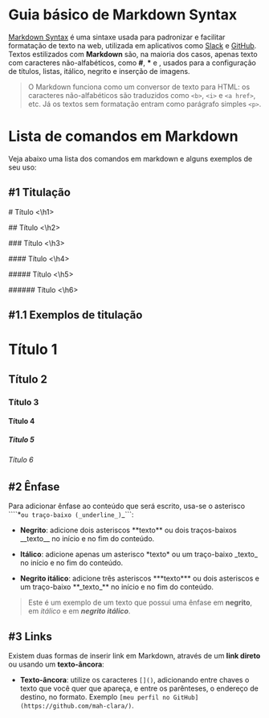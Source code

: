 # Guia básico de Markdown Syntax
[Markdown Syntax](https://docs.pipz.com/central-de-ajuda/learning-center/guia-basico-de-markdown#open) é uma sintaxe usada para padronizar e facilitar formatação de texto na web, utilizada em aplicativos como [Slack](https://slack.com/) e [GitHub](https://github.com/). Textos estilizados com **Markdown** são, na maioria dos casos, apenas texto com caracteres não-alfabéticos, como **#**, **\*** e **![]()**, usados para a configuração de títulos, listas, itálico, negrito e inserção de imagens.

> O Markdown funciona como um conversor de texto para HTML: os caracteres não-alfabéticos são traduzidos como ```<b>```, ```<i>``` e ```<a href>```, etc. Já os textos sem formatação entram como parágrafo simples ```<p>```.

# Lista de comandos em Markdown
Veja abaixo uma lista dos comandos em markdown e alguns exemplos de seu uso:

## #1 Titulação

\# Título <\h1>

\#\# Título <\h2>

\#\#\# Título <\h3>

\#\#\#\# Título <\h4>

\#\#\#\#\# Título <\h5>

\#\#\#\#\#\# Título <\h6>

## #1.1 Exemplos de titulação

# Título 1
## Título 2
### Título 3
#### Título 4
##### Título 5
###### Título 6

## #2 Ênfase
Para adicionar ênfase ao conteúdo que será escrito, usa-se o asterisco ````*``` ou traço-baixo (_underline_) ```_```:

* **Negrito**: adicione dois asteriscos \*\*texto\*\* ou dois traços-baixos \_\_texto\_\_ no início e no fim do conteúdo.

* **Itálico**: adicione apenas um asterisco \*texto\* ou um traço-baixo \_texto\_ no início e no fim do conteúdo.

* **Negrito itálico**: adicione três asteriscos \*\*\*texto\*\*\* ou dois asteriscos e um traço-baixo \*\*\_texto\_\*\* no início e no fim do conteúdo.

> Este é um exemplo de um texto que possui uma ênfase em **negrito**, em _itálico_ e em **_negrito itálico_**.

## #3 Links
Existem duas formas de inserir link em Markdown, através de um **link direto** ou usando um **texto-âncora**:

* **Texto-âncora**: utilize os caracteres ```[]()```, adicionando entre chaves o texto que você quer que apareça, e entre os parênteses, o endereço de destino, no formato. Exemplo ```[meu perfil no GitHub](https://github.com/mah-clara/)```.

